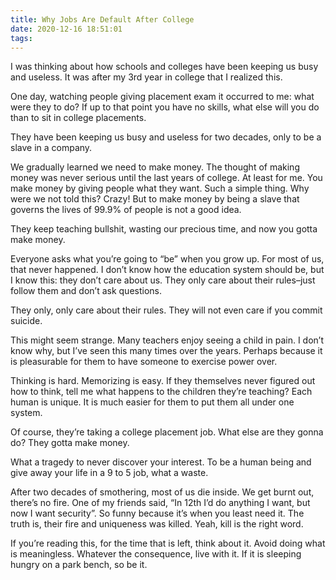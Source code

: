 ```yaml
---
title: Why Jobs Are Default After College
date: 2020-12-16 18:51:01
tags:
---
```

I was thinking about how schools and colleges have been keeping us busy and useless. It was after my 3rd year in college that I realized this.
<!-- more -->
One day, watching people giving placement exam it occurred to me: what were they to do? If up to that point you have no skills, what else will you do than to sit in college placements.

They have been keeping us busy and useless for two decades, only to be a slave in a company.

We gradually learned we need to make money. The thought of making money was never serious until the last years of college. At least for me. You make money by giving people what they want. Such a simple thing. Why were we not told this? Crazy! But to make money by being a slave that governs the lives of 99.9% of people is not a good idea.

They keep teaching bullshit, wasting our precious time, and now you gotta make money.

Everyone asks what you’re going to “be” when you grow up. For most of us, that never happened. I don’t know how the education system should be, but I know this: they don’t care about us. They only care about their rules–just follow them and don’t ask questions.

They only, only care about their rules. They will not even care if you commit suicide.

This might seem strange. Many teachers enjoy seeing a child in pain. I don’t know why, but I’ve seen this many times over the years. Perhaps because it is pleasurable for them to have someone to exercise power over.

Thinking is hard. Memorizing is easy. If they themselves never figured out how to think, tell me what happens to the children they’re teaching? Each human is unique. It is much easier for them to put them all under one system.

Of course, they’re taking a college placement job. What else are they gonna do? They gotta make money.

What a tragedy to never discover your interest. To be a human being and give away your life in a 9 to 5 job, what a waste.

After two decades of smothering, most of us die inside. We get burnt out, there’s no fire. One of my friends said, “In 12th I’d do anything I want, but now I want security”. So funny because it’s when you least need it. The truth is, their fire and uniqueness was killed. Yeah, kill is the right word.

If you’re reading this, for the time that is left, think about it. Avoid doing what is meaningless. Whatever the consequence, live with it. If it is sleeping hungry on a park bench, so be it.